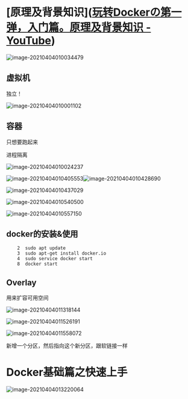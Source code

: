 # [原理及背景知识]([玩转Dockerの第一弹，入门篇。原理及背景知识 - YouTube](https://www.youtube.com/watch?v=isr6cPKy8eg))

![image-20210404010034479](imgs/image-20210404010034479.png)

## 虚拟机

独立！

![image-20210404010001102](imgs/image-20210404010001102.png)

## 容器

只想要跑起来

进程隔离

![image-20210404010024237](imgs/image-20210404010024237.png)

![image-20210404010405553](imgs/image-20210404010405553.png)![image-20210404010428690](imgs/image-20210404010428690.png)

![image-20210404010437029](imgs/image-20210404010437029.png)

![image-20210404010540500](imgs/image-20210404010540500.png)

![image-20210404010557150](imgs/image-20210404010557150.png)

## docker的安装&使用

```shell
    2  sudo apt update
    3  sudo apt-get install docker.io
    4  sudo service docker start
    8  docker start
```

## Overlay

用来扩容可用空间

![image-20210404011318144](imgs/image-20210404011318144.png)

![image-20210404011526191](imgs/image-20210404011526191.png)

![image-20210404011558072](imgs/image-20210404011558072.png)

新增一个分区，然后指向这个新分区，跟软链接一样

# Docker基础篇之快速上手

![image-20210404013220064](imgs/image-20210404013220064.png)

